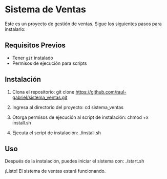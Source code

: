 # Sistema de Ventas

Este es un proyecto de gestión de ventas. Sigue los siguientes pasos para instalarlo:

## Requisitos Previos
- Tener `git` instalado
- Permisos de ejecución para scripts

## Instalación
1. Clona el repositorio:
   git clone https://github.com/raul-gabriel/sistema_ventas.git

2. Ingresa al directorio del proyecto:
   cd sistema_ventas

3. Otorga permisos de ejecución al script de instalación:
   chmod +x install.sh

4. Ejecuta el script de instalación:
   ./install.sh

## Uso
Después de la instalación, puedes iniciar el sistema con:
   ./start.sh

¡Listo! El sistema de ventas estará funcionando.

